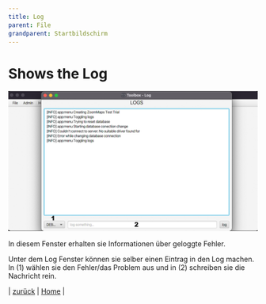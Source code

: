 ```yaml
---
title: Log
parent: File
grandparent: Startbildschirm
---
```

# Shows the Log

![Home-log](resources/log.png)

In diesem Fenster erhalten sie Informationen über geloggte Fehler.

Unter dem Log Fenster können sie selber einen Eintrag in den Log machen. In (1) wählen sie den Fehler/das Problem aus und in (2) schreiben sie die Nachricht rein.


| [zurück](index.md) | [Home](../../index.md) |

